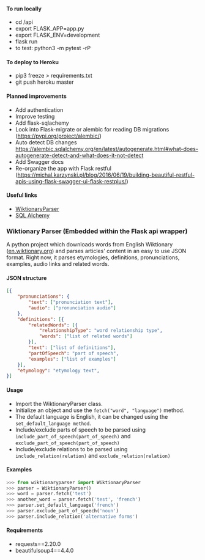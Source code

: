 #### To run locally
* cd /api
* export FLASK_APP=app.py
* export FLASK_ENV=development
* flask run
* to test: python3 -m pytest -rP

#### To deploy to Heroku
* pip3 freeze > requirements.txt
* git push heroku master

#### Planned improvements
* Add authentication
* Improve testing
* Add flask-sqlachemy
* Look into Flask-migrate or alembic for reading DB migrations (https://pypi.org/project/alembic/)
* Auto detect DB changes https://alembic.sqlalchemy.org/en/latest/autogenerate.html#what-does-autogenerate-detect-and-what-does-it-not-detect
* Add Swagger docs
* Re-organize the app with Flask restful (https://michal.karzynski.pl/blog/2016/06/19/building-beautiful-restful-apis-using-flask-swagger-ui-flask-restplus/)


#### Useful links
* [WiktionaryParser](https://github.com/Suyash458/WiktionaryParser)
* [SQL Alchemy](https://www.sqlalchemy.org/)


### Wiktionary Parser (Embedded within the Flask api wrapper)

A python project which downloads words from English Wiktionary ([en.wiktionary.org](https://en.wiktionary.org)) and parses articles' content in an easy to use JSON format. Right now, it parses etymologies, definitions, pronunciations, examples, audio links and related words.


#### JSON structure

```json
[{
    "pronunciations": {
        "text": ["pronunciation text"],
        "audio": ["pronunciation audio"]
    },
    "definitions": [{
        "relatedWords": [{
            "relationshipType": "word relationship type",
            "words": ["list of related words"]
        }],
        "text": ["list of definitions"],
        "partOfSpeech": "part of speech",
        "examples": ["list of examples"]
    }],
    "etymology": "etymology text",
}]
```



#### Usage

 - Import the WiktionaryParser class.
 - Initialize an object and use the `fetch("word", "language")` method.
 - The default language is English, it can be changed using the `set_default_language method`.
 - Include/exclude parts of speech to be parsed using `include_part_of_speech(part_of_speech)` and `exclude_part_of_speech(part_of_speech)`
 - Include/exclude relations to be parsed using `include_relation(relation)` and `exclude_relation(relation)`

#### Examples

```python
>>> from wiktionaryparser import WiktionaryParser
>>> parser = WiktionaryParser()
>>> word = parser.fetch('test')
>>> another_word = parser.fetch('test', 'french')
>>> parser.set_default_language('french')
>>> parser.exclude_part_of_speech('noun')
>>> parser.include_relation('alternative forms')
```

#### Requirements

 - requests==2.20.0
 - beautifulsoup4==4.4.0

